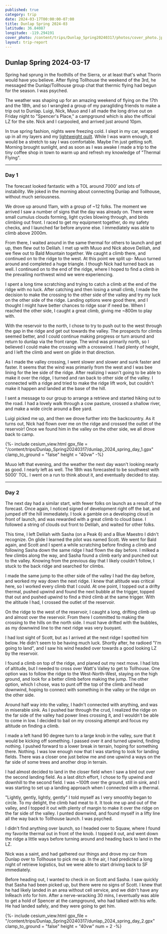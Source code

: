 ```yaml
---
published: true
category: trip
date: 2024-03-17T00:00:00-07:00
title: Dunlap Spring 2024-03
latitude: 36.84087
longitude: -119.294191
cover_photo: /content/trips/Dunlap_Spring20240317/photos/cover_photo.jpg
layout: trip-report
---
```



## Dunlap Spring 2024-03-17


Spring had sprung in the foothills of the Sierra, or at least that's what Thorin would have you believe. After flying Tollhouse the weekend of the 3rd, he messaged the Dunlap/Tollhouse group chat that thermic flying had begun for the season. I was psyched.

The weather was shaping up for an amazing weekend of flying on the 17th and the 18th, and so I wrangled a group of my paragliding friends to make a trip out to Dunlap. Luigi, Nick, Muuo and I all made the long drive out on Friday night to "Spencer's Place," a campground which is also the official LZ for the site. Nick and I carpooled, and arrived just around 10pm. 

In true spring fashion, nights were freezing cold. I slept in my car, wrapped up in all my layers and my [lightweight quilt](/content/projects/Outdoor_Gear/Synthetic_Quilts/Synthetic_Quilts). While I was warm enough, it would be a stretch to say I was comfortable. Maybe I'm just getting soft. Morning brought sunlight, and as soon as I was awake I made a trip to the tiny coffee shop in town to warm up and refresh my knowledge of "Thermal Flying". 

---
### Day 1

The forecast looked fantastic with a TOL around 7000' and lots of instability. We joked in the morning about connecting Dunlap and Tollhouse, without much seriousness. 

We drove up around 11am, with a group of ~12 folks. The moment we arrived I saw a number of signs that the day was already on. There were small cumulus clouds forming, light cycles blowing through, and birds climbing out front. I raced to get my equipment together, do my safety checks, and I launched far before anyone else. I immediately was able to climb above 2000m. 

From there, I waited around in the same thermal for others to launch and get up, then flew out to Delilah. I met up with Muuo and Nick above Delilah, and we flew out to Bald Mountain together. We caught a climb there, and continued on to the ridge to the west. At this point we split up- Muuo turned around and completed a huge triangle. I though Nick had turned back as well. I continued on to the end of the ridge, where I hoped to find a climb in the prevailing northwest wind we were experiencing. 

I spent a long time scratching and trying to catch a climb at the end of the ridge with no luck. After catching and then losing a small climb, I made the decision to make the crossing to the other side of the valley and try my luck on the other side of the ridge. Landing options were good there, and I thought I might have better chances to ridge soar if need be. When I reached the other side, I caught a great climb, giving me ~800m to play with. 

With the reservoir to the north, I chose to try to push out to the west through the gap in the ridge and get out towards the valley. The prospects for climbs seemed better, and I could continue making progress or turn around and return to dunlap via the front range. The wind was primarily north, so I believed I could make the crossing with a crosswind. I had plenty of height, and I left the climb and went on glide in that direction.

As I made the valley crossing, I went slower and slower and sunk faster and faster. It seems that the wind was primarily from the west and I was bee lining for the lee side of the ridge. After realizing I wasn't going to be able to make it over the ridge, I turned and ran back to other side of the valley. I connected with a ridge and tried to make the ridge lift work, but couldn't make it happen and landed at the base of the hill.

I sent a message to our group to arrange a retrieve and started hiking out to the road. I had a lovely walk through a cow pasture, crossed a shallow river, and make a wide circle around a Bee yard. 

Luigi picked me up, and then we drove further into the backcountry. As it turns out, Nick had flown over me on the ridge and crossed the outlet of the reservoir! Once we found him in the valley on the other side, we all drove back to camp. 

{%- include cesium_view.html
	gpx_file = "/content/trips/Dunlap_Spring20240317/dunlap_2024_spring_day_1.gpx"
	clamp_to_ground = "false"
	height = "40vw" -%}

Muuo left that evening, and the weather the next day wasn't looking nearly as good. I nearly left as well. The 18th was forecasted to be southwest with 5000' TOL. I went on a run to think about it, and eventually decided to stay.

---

### Day 2

The next day had a similar start, with fewer folks on launch as a result of the forecast. Once again, I noticed signed of development right off the bat, and jumped off the hill immediately. I took a gamble on a developing cloud in front of launch, and was rewarded with a great climb to cloud base. I followed a string of clouds out front to Delilah, and waited for other folks. 

This time, I left Delilah with Sasha (on a Peak 6) and a Blue Maestro I didn't recognize. On glide I learned the pilot was named Scott. We went for Bald again, and Scott and I spent a while scratching before finding a climb and following Sasha down the same ridge I had flown the day before. I milked a few climbs along the way, and Sasha found a climb early and punched out to the valley. Knowing from the previous day that I likely couldn't follow, I stuck to the back ridge and searched for climbs. 

I made the same jump to the other side of the valley I had the day before, and worked my way down the next ridge. I knew that altitude was critical here, so I worked every climb that I could. At one point, I topped out a drifty thermal, pushed upwind and found the next bubble at the trigger, topped that out and pushed upwind to find a third climb at the same trigger. With the altitude I had, I crossed the outlet of the reservoir.

On the ridge to the west of the reservoir, I caught a long, drifting climb up and almost over the reservoir. From there I committed to making the crossing to the hills on the north side. I must have drifted with the bubbles, as my downwind line to the next ridge was very buoyant. 

I had lost sight of Scott, but as I arrived at the next ridge I spotted him below. He didn't seem to be having much luck. Shortly after, he radioed "I'm going to land", and I saw his wind headed over towards a good looking LZ by the reservoir. 

I found a climb on top of the ridge, and planed out my next move. I had lots of altitude, but I needed to cross over Watt's Valley to get to Tollhouse. One option was to follow the ridge to the West-North-West, staying on the high ground, and look for a better climb before making the jump. The other option, which I chose, was to punt off the top of the climb and head downwind, hoping to connect with something in the valley or the ridge on the other side. 

Around half way into the valley, I hadn't connected with anything, and was in miserable sink.  As I pushed bar through the crud, I realized the ridge on the far side of the valley had power lines crossing it, and I wouldn't be able to come in low. I decided to bail on my crossing attempt and focus my altitude on finding a climb. 

I made a left hand 90 degree turn to a large knob in the valley, sure that it would be kicking off something. I passed over it and turned upwind, finding nothing. I pushed forward to a lower break in terrain, hoping for something there. Nothing. I was low enough now that I was starting to look for landing fields. There was a closer one just below me and one upwind a ways  on the far side of some trees and another drop in terrain.

I had almost decided to land in the closer field when I saw a bird out over the second landing field. As a last ditch effort, I chose to fly upwind and downhill to the second field. I was ~100ft over the ground, still in sink, and I was starting to set up a landing approach when I connected with a thermal.

"Lightly, gently, lightly, gently" I told myself as I very smoothly began to circle. To my delight, the climb had meat to it. It took me up and out of the valley, and I topped it out with plenty of margin to make it over the ridge on the far side of the valley. I punted downwind, and found myself in a lifty line all the way back to Tollhouse launch. I was psyched. 

I didn't find anything over launch, so I headed over to Squaw, where I found my favorite thermal out in front of the knob. I topped it out, and went down the ridge a little ways before turning around and heading back to land in the LZ.

Nick was a saint, and had gathered our things and drove my car from Dunlap over to Tollhouse to pick me up. In the air, I had predicted a long night of retrieve logistics, but we were able to start driving back to SF immediately. 

Before heading out, I wanted to check in on Scott and Sasha. I saw quickly that Sasha had been picked up, but there were no signs of Scott. I knew that he had likely landed in an area without cell service, and we didn't have any InReach info for him. After a nerve-wracking 30 mins, I eventually was able to get a hold of Spencer at the campground, who had talked with his wife. He had landed safely, and they were going to get him. 


{%- include cesium_view.html
	gpx_file = "/content/trips/Dunlap_Spring20240317/dunlap_2024_spring_day_2.gpx"
	clamp_to_ground = "false"
	height = "40vw"
	num = 2 -%}
